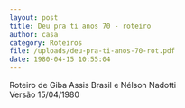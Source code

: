 ```yaml
---
layout: post
title: Deu pra ti anos 70 - roteiro
author: casa
category: Roteiros
file: /uploads/deu-pra-ti-anos-70-rot.pdf
date: 1980-04-15 10:55:04
---
```

Roteiro de Giba Assis Brasil e Nélson Nadotti\
Versão 15/04/1980